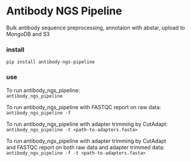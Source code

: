 # Antibody NGS Pipeline

Bulk antibody sequence preprocessing, annotaion with abstar, upload to MongoDB and S3

### install  
`pip install antibody-ngs-pipeline`


### use  

To run antibody_ngs_pipeline:  
`antibody_ngs_pipeline`

To run antibody_ngs_pipeline with FASTQC report on raw data:  
`antibody_ngs_pipeline -f`
  
To run antibody_ngs_pipeline with adapter trimming by CutAdapt:  
`antibody_ngs_pipeline -t <path-to-adapters.fasta>`

To run antibody_ngs_pipeline with adapter trimming by CutAdapt  
and FASTQC report on both raw data and adapter trimmed data:  
`antibody_ngs_pipeline -f -t <path-to-adapters.fasta>`

